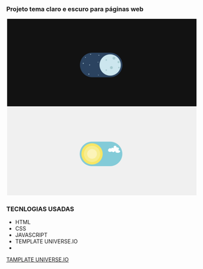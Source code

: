 ### Projeto tema claro e escuro para páginas web

 <div align="center">
  <img src="docs/dark.png" alt="Layout do Projeto" width="500">
  <img src="docs/ligth.png" alt="Layout do Projeto" width="500">
</div>


### TECNLOGIAS USADAS 

- HTML
- CSS
- JAVASCRIPT
- TEMPLATE UNIVERSE.IO
- 
<DIV></DIV>

  [TAMPLATE UNIVERSE.IO](https://uiverse.io/rishichawda/fluffy-robin-48)
